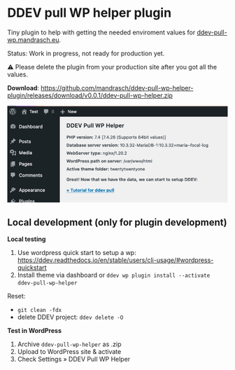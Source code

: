 # DDEV pull WP helper plugin

Tiny plugin to help with getting the needed enviroment values for [ddev-pull-wp.mandrasch.eu](https://ddev-pull-wp.mandrasch.eu/).

Status: Work in progress, not ready for production yet. 

⚠️ Please delete the plugin from your production site after you got all the values.

**Download**: https://github.com/mandrasch/ddev-pull-wp-helper-plugin/releases/download/v0.0.1/ddev-pull-wp-helper.zip

![Screenshot](screenshot.png)


## Local development (only for plugin development)

**Local testing**

1. Use wordpress quick start to setup a wp:
https://ddev.readthedocs.io/en/stable/users/cli-usage/#wordpress-quickstart
1. Install theme via dashboard or
`ddev wp plugin install --activate ddev-pull-wp-helper`

Reset:

- `git clean -fdx`
- delete DDEV project: `ddev delete -O`

**Test in WordPress**

1. Archive `ddev-pull-wp-helper` as .zip
1. Upload to WordPress site & activate
1. Check Settings &raquo; DDEV Pull WP Helper
